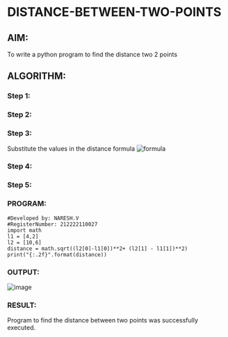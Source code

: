 # DISTANCE-BETWEEN-TWO-POINTS

## AIM:
To write a python program to find the distance two 2 points
## ALGORITHM:
### Step 1:

### Step 2: 
### Step 3: 
Substitute the values in the distance formula  ![formula](/formula.JPG)
### Step 4: 
### Step 5: 
### PROGRAM:
```
#Developed by: NARESH.V
#RegisterNumber: 212222110027
import math
l1 = [4,2]
l2 = [10,6]
distance = math.sqrt((l2[0]-l1[0])**2+ (l2[1] - l1[1])**2)
print("{:.2f}".format(distance))
 ``` 


### OUTPUT:
![image](https://github.com/NARESHVB/DISTANCE-BETWEEN-TWO-POINTS/assets/119393642/7b411308-1f1d-4a51-aa34-2f2b56da731a)


### RESULT:
Program to find the distance between two points was successfully executed.
